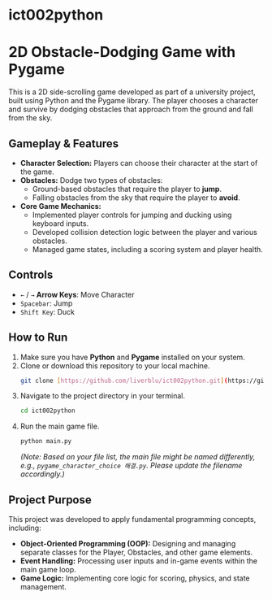 # ict002python

# 2D Obstacle-Dodging Game with Pygame

This is a 2D side-scrolling game developed as part of a university project, built using Python and the Pygame library. The player chooses a character and survive by dodging obstacles that approach from the ground and fall from the sky.

## Gameplay & Features

* **Character Selection:** Players can choose their character at the start of the game.
* **Obstacles:** Dodge two types of obstacles:
    * Ground-based obstacles that require the player to **jump**.
    * Falling obstacles from the sky that require the player to **avoid**.
* **Core Game Mechanics:**
    * Implemented player controls for jumping and ducking using keyboard inputs.
    * Developed collision detection logic between the player and various obstacles.
    * Managed game states, including a scoring system and player health.

## Controls

* `←` / `→` **Arrow Keys**: Move Character
* `Spacebar`: Jump
* `Shift Key`: Duck

## How to Run

1.  Make sure you have **Python** and **Pygame** installed on your system.
2.  Clone or download this repository to your local machine.
    ```bash
    git clone [https://github.com/liverblu/ict002python.git](https://github.com/liverblu/ict002python.git)
    ```
3.  Navigate to the project directory in your terminal.
    ```bash
    cd ict002python
    ```
4.  Run the main game file.
    ```bash
    python main.py  
    ```
    *(Note: Based on your file list, the main file might be named differently, e.g., `pygame_character_choice 해결.py`. Please update the filename accordingly.)*

## Project Purpose

This project was developed to apply fundamental programming concepts, including:
* **Object-Oriented Programming (OOP):** Designing and managing separate classes for the Player, Obstacles, and other game elements.
* **Event Handling:** Processing user inputs and in-game events within the main game loop.
* **Game Logic:** Implementing core logic for scoring, physics, and state management.
